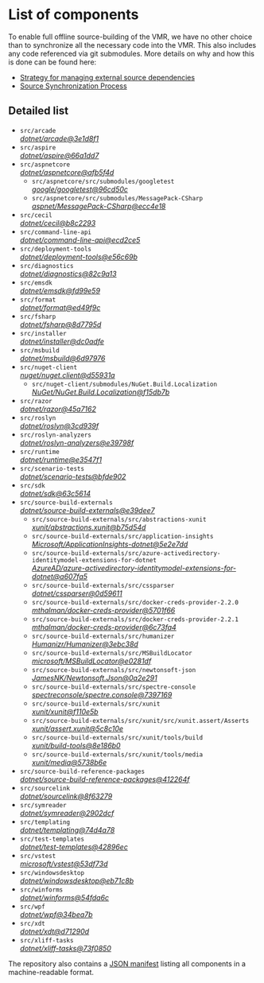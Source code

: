 ﻿# List of components

To enable full offline source-building of the VMR, we have no other choice than to synchronize all the necessary code into the VMR. This also includes any code referenced via git submodules. More details on why and how this is done can be found here:
- [Strategy for managing external source dependencies](src/arcade/Documentation/UnifiedBuild/VMR-Strategy-For-External-Source.md)
- [Source Synchronization Process](src/arcade/Documentation/UnifiedBuild/VMR-Design-And-Operation.md#source-synchronization-process)

## Detailed list

<!-- component list beginning -->
- `src/arcade`  
*[dotnet/arcade@3e1d8f1](https://github.com/dotnet/arcade/tree/3e1d8f1566e3e88816e816aff285bdd709c1260a)*
- `src/aspire`  
*[dotnet/aspire@66a1dd7](https://github.com/dotnet/aspire/tree/66a1dd77e4077592a587c1429c8814d1057dc474)*
- `src/aspnetcore`  
*[dotnet/aspnetcore@afb5f4d](https://github.com/dotnet/aspnetcore/tree/afb5f4dfc3d0ad59d0b2d0ed82a2faa2c7dc5487)*
    - `src/aspnetcore/src/submodules/googletest`  
    *[google/googletest@96cd50c](https://github.com/google/googletest/tree/96cd50c082d880a9aab6455dcc5817cfbf0ea45f)*
    - `src/aspnetcore/src/submodules/MessagePack-CSharp`  
    *[aspnet/MessagePack-CSharp@ecc4e18](https://github.com/aspnet/MessagePack-CSharp/tree/ecc4e18ad7a0c7db51cd7e3d2997a291ed01444d)*
- `src/cecil`  
*[dotnet/cecil@b8c2293](https://github.com/dotnet/cecil/tree/b8c2293cd1cbd9d0fe6f32d7b5befbd526b5a175)*
- `src/command-line-api`  
*[dotnet/command-line-api@ecd2ce5](https://github.com/dotnet/command-line-api/tree/ecd2ce5eafbba3008a7d4f5d04b025d30928c812)*
- `src/deployment-tools`  
*[dotnet/deployment-tools@e56c69b](https://github.com/dotnet/deployment-tools/tree/e56c69b0610b50407d29fdc2dda2574712a7b94d)*
- `src/diagnostics`  
*[dotnet/diagnostics@82c9a13](https://github.com/dotnet/diagnostics/tree/82c9a134f8c13dcfe8a9c243a19ee1861bbcb8ea)*
- `src/emsdk`  
*[dotnet/emsdk@fd99e59](https://github.com/dotnet/emsdk/tree/fd99e59a43cfd6fe323c98ff267b620a67e71e67)*
- `src/format`  
*[dotnet/format@ed49f9c](https://github.com/dotnet/format/tree/ed49f9c7d60f259d435047f22f4eb7a57437caeb)*
- `src/fsharp`  
*[dotnet/fsharp@8d7795d](https://github.com/dotnet/fsharp/tree/8d7795d4a68a21010577f11084ba937e51daf9a3)*
- `src/installer`  
*[dotnet/installer@dc0adfe](https://github.com/dotnet/installer/tree/dc0adfecf28621c7ffecfc73d0e76a9684169b63)*
- `src/msbuild`  
*[dotnet/msbuild@6d97976](https://github.com/dotnet/msbuild/tree/6d97976719d4aefae595ee919b942da452e97e57)*
- `src/nuget-client`  
*[nuget/nuget.client@d55931a](https://github.com/nuget/nuget.client/tree/d55931a69dcda3dcb87ba46a09fe268e0febc223)*
    - `src/nuget-client/submodules/NuGet.Build.Localization`  
    *[NuGet/NuGet.Build.Localization@f15db7b](https://github.com/NuGet/NuGet.Build.Localization/tree/f15db7b7c6f5affbea268632ef8333d2687c8031)*
- `src/razor`  
*[dotnet/razor@45a7162](https://github.com/dotnet/razor/tree/45a71626e342c0694b2a56d856cda5498cd0d6e4)*
- `src/roslyn`  
*[dotnet/roslyn@3cd939f](https://github.com/dotnet/roslyn/tree/3cd939f76803da435c20b082a5cfcc844386fcfb)*
- `src/roslyn-analyzers`  
*[dotnet/roslyn-analyzers@e39798f](https://github.com/dotnet/roslyn-analyzers/tree/e39798fc8357615ab319c81b20acfb036ef7b513)*
- `src/runtime`  
*[dotnet/runtime@e3547f1](https://github.com/dotnet/runtime/tree/e3547f1d3ac768a14a0598abf7868641ecf0c9d7)*
- `src/scenario-tests`  
*[dotnet/scenario-tests@bfde902](https://github.com/dotnet/scenario-tests/tree/bfde902a10d7b672f4fc7e844198ede405dbb9c6)*
- `src/sdk`  
*[dotnet/sdk@63c5614](https://github.com/dotnet/sdk/tree/63c5614d548609f77bc87e161eb0646b195d68dc)*
- `src/source-build-externals`  
*[dotnet/source-build-externals@e39dee7](https://github.com/dotnet/source-build-externals/tree/e39dee753ccfed11d28ab8054082d21c41c6a4fe)*
    - `src/source-build-externals/src/abstractions-xunit`  
    *[xunit/abstractions.xunit@b75d54d](https://github.com/xunit/abstractions.xunit/tree/b75d54d73b141709f805c2001b16f3dd4d71539d)*
    - `src/source-build-externals/src/application-insights`  
    *[Microsoft/ApplicationInsights-dotnet@5e2e7dd](https://github.com/Microsoft/ApplicationInsights-dotnet/tree/5e2e7ddda961ec0e16a75b1ae0a37f6a13c777f5)*
    - `src/source-build-externals/src/azure-activedirectory-identitymodel-extensions-for-dotnet`  
    *[AzureAD/azure-activedirectory-identitymodel-extensions-for-dotnet@a607fa5](https://github.com/AzureAD/azure-activedirectory-identitymodel-extensions-for-dotnet/tree/a607fa5e0005a6178cf1d2fed4fa0f8179cdb186)*
    - `src/source-build-externals/src/cssparser`  
    *[dotnet/cssparser@0d59611](https://github.com/dotnet/cssparser/tree/0d59611784841735a7778a67aa6e9d8d000c861f)*
    - `src/source-build-externals/src/docker-creds-provider-2.2.0`  
    *[mthalman/docker-creds-provider@5701f66](https://github.com/mthalman/docker-creds-provider/tree/5701f6667c1fbd805684857baaa860383bbdfed7)*
    - `src/source-build-externals/src/docker-creds-provider-2.2.1`  
    *[mthalman/docker-creds-provider@6c73fa4](https://github.com/mthalman/docker-creds-provider/tree/6c73fa4784795ae07f49305a057abf5c473d2adb)*
    - `src/source-build-externals/src/humanizer`  
    *[Humanizr/Humanizer@3ebc38d](https://github.com/Humanizr/Humanizer/tree/3ebc38de585fc641a04b0e78ed69468453b0f8a1)*
    - `src/source-build-externals/src/MSBuildLocator`  
    *[microsoft/MSBuildLocator@e0281df](https://github.com/microsoft/MSBuildLocator/tree/e0281df33274ac3c3e22acc9b07dcb4b31d57dc0)*
    - `src/source-build-externals/src/newtonsoft-json`  
    *[JamesNK/Newtonsoft.Json@0a2e291](https://github.com/JamesNK/Newtonsoft.Json/tree/0a2e291c0d9c0c7675d445703e51750363a549ef)*
    - `src/source-build-externals/src/spectre-console`  
    *[spectreconsole/spectre.console@7397169](https://github.com/spectreconsole/spectre.console/tree/7397169a2757dc3657598bdea4ac222c0f283425)*
    - `src/source-build-externals/src/xunit`  
    *[xunit/xunit@f110e5b](https://github.com/xunit/xunit/tree/f110e5bee5dfd4c08339587c9c3df9292fcb597c)*
    - `src/source-build-externals/src/xunit/src/xunit.assert/Asserts`  
    *[xunit/assert.xunit@5c8c10e](https://github.com/xunit/assert.xunit/tree/5c8c10e085eb42f39f2fe0b40c94bf56649eb0a4)*
    - `src/source-build-externals/src/xunit/tools/build`  
    *[xunit/build-tools@8e186b0](https://github.com/xunit/build-tools/tree/8e186b0f8e398796e75453f3f18952b06d29fdfd)*
    - `src/source-build-externals/src/xunit/tools/media`  
    *[xunit/media@5738b6e](https://github.com/xunit/media/tree/5738b6e86f08e0389c4392b939c20e3eca2d9822)*
- `src/source-build-reference-packages`  
*[dotnet/source-build-reference-packages@412264f](https://github.com/dotnet/source-build-reference-packages/tree/412264fd6c04712d1d31ff05d37c6919101ef4f4)*
- `src/sourcelink`  
*[dotnet/sourcelink@8f63279](https://github.com/dotnet/sourcelink/tree/8f632790ea2ae7a6500ec0b16f13e39037ee9dcc)*
- `src/symreader`  
*[dotnet/symreader@2902dcf](https://github.com/dotnet/symreader/tree/2902dcf06494391dc65552fd0743b7d426c550fb)*
- `src/templating`  
*[dotnet/templating@74d4a78](https://github.com/dotnet/templating/tree/74d4a78aeb9518b5973ad3e710347e5aec583ddd)*
- `src/test-templates`  
*[dotnet/test-templates@42896ec](https://github.com/dotnet/test-templates/tree/42896ec2ce93a09f23a11254efabd30748cb54ee)*
- `src/vstest`  
*[microsoft/vstest@53df73d](https://github.com/microsoft/vstest/tree/53df73d3373e7964f6fb37f4437bda2720a75ef2)*
- `src/windowsdesktop`  
*[dotnet/windowsdesktop@eb71c8b](https://github.com/dotnet/windowsdesktop/tree/eb71c8b90efe3cec759da407a12c368ef3ba6a4c)*
- `src/winforms`  
*[dotnet/winforms@54fda6c](https://github.com/dotnet/winforms/tree/54fda6cd772e341c4aad720c8a118297da2f46fd)*
- `src/wpf`  
*[dotnet/wpf@34bea7b](https://github.com/dotnet/wpf/tree/34bea7b0eca5f62d09807a1d43b69266a4470aad)*
- `src/xdt`  
*[dotnet/xdt@d71290d](https://github.com/dotnet/xdt/tree/d71290db981c297b17054b64b2bc7c707a547545)*
- `src/xliff-tasks`  
*[dotnet/xliff-tasks@73f0850](https://github.com/dotnet/xliff-tasks/tree/73f0850939d96131c28cf6ea6ee5aacb4da0083a)*
<!-- component list end -->

The repository also contains a [JSON manifest](https://github.com/dotnet/dotnet/blob/main/src/source-manifest.json) listing all components in a machine-readable format.
